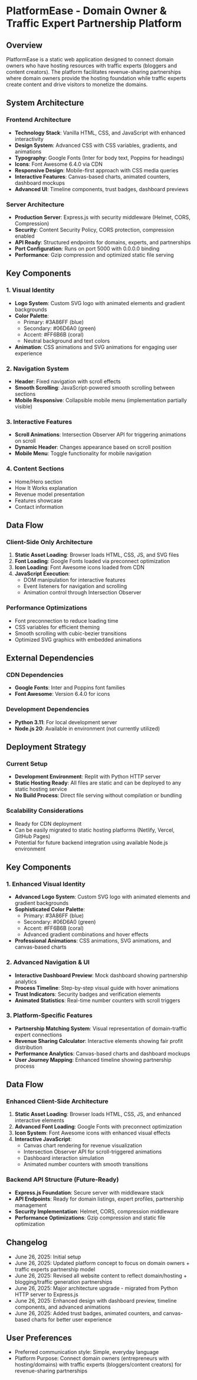 # PlatformEase - Domain Owner & Traffic Expert Partnership Platform

## Overview

PlatformEase is a static web application designed to connect domain owners who have hosting resources with traffic experts (bloggers and content creators). The platform facilitates revenue-sharing partnerships where domain owners provide the hosting foundation while traffic experts create content and drive visitors to monetize the domains.

## System Architecture

### Frontend Architecture
- **Technology Stack**: Vanilla HTML, CSS, and JavaScript with enhanced interactivity
- **Design System**: Advanced CSS with CSS variables, gradients, and animations
- **Typography**: Google Fonts (Inter for body text, Poppins for headings)
- **Icons**: Font Awesome 6.4.0 via CDN
- **Responsive Design**: Mobile-first approach with CSS media queries
- **Interactive Features**: Canvas-based charts, animated counters, dashboard mockups
- **Advanced UI**: Timeline components, trust badges, dashboard previews

### Server Architecture
- **Production Server**: Express.js with security middleware (Helmet, CORS, Compression)
- **Security**: Content Security Policy, CORS protection, compression enabled
- **API Ready**: Structured endpoints for domains, experts, and partnerships
- **Port Configuration**: Runs on port 5000 with 0.0.0.0 binding
- **Performance**: Gzip compression and optimized static file serving

## Key Components

### 1. Visual Identity
- **Logo System**: Custom SVG logo with animated elements and gradient backgrounds
- **Color Palette**: 
  - Primary: #3A86FF (blue)
  - Secondary: #06D6A0 (green)
  - Accent: #FF6B6B (coral)
  - Neutral background and text colors
- **Animation**: CSS animations and SVG animations for engaging user experience

### 2. Navigation System
- **Header**: Fixed navigation with scroll effects
- **Smooth Scrolling**: JavaScript-powered smooth scrolling between sections
- **Mobile Responsive**: Collapsible mobile menu (implementation partially visible)

### 3. Interactive Features
- **Scroll Animations**: Intersection Observer API for triggering animations on scroll
- **Dynamic Header**: Changes appearance based on scroll position
- **Mobile Menu**: Toggle functionality for mobile navigation

### 4. Content Sections
- Home/Hero section
- How It Works explanation
- Revenue model presentation
- Features showcase
- Contact information

## Data Flow

### Client-Side Only Architecture
1. **Static Asset Loading**: Browser loads HTML, CSS, JS, and SVG files
2. **Font Loading**: Google Fonts loaded via preconnect optimization
3. **Icon Loading**: Font Awesome icons loaded from CDN
4. **JavaScript Execution**: 
   - DOM manipulation for interactive features
   - Event listeners for navigation and scrolling
   - Animation control through Intersection Observer

### Performance Optimizations
- Font preconnection to reduce loading time
- CSS variables for efficient theming
- Smooth scrolling with cubic-bezier transitions
- Optimized SVG graphics with embedded animations

## External Dependencies

### CDN Dependencies
- **Google Fonts**: Inter and Poppins font families
- **Font Awesome**: Version 6.4.0 for icons

### Development Dependencies
- **Python 3.11**: For local development server
- **Node.js 20**: Available in environment (not currently utilized)

## Deployment Strategy

### Current Setup
- **Development Environment**: Replit with Python HTTP server
- **Static Hosting Ready**: All files are static and can be deployed to any static hosting service
- **No Build Process**: Direct file serving without compilation or bundling

### Scalability Considerations
- Ready for CDN deployment
- Can be easily migrated to static hosting platforms (Netlify, Vercel, GitHub Pages)
- Potential for future backend integration using available Node.js environment

## Key Components

### 1. Enhanced Visual Identity
- **Advanced Logo System**: Custom SVG logo with animated elements and gradient backgrounds
- **Sophisticated Color Palette**: 
  - Primary: #3A86FF (blue)
  - Secondary: #06D6A0 (green)
  - Accent: #FF6B6B (coral)
  - Advanced gradient combinations and hover effects
- **Professional Animations**: CSS animations, SVG animations, and canvas-based charts

### 2. Advanced Navigation & UI
- **Interactive Dashboard Preview**: Mock dashboard showing partnership analytics
- **Process Timeline**: Step-by-step visual guide with hover animations
- **Trust Indicators**: Security badges and verification elements
- **Animated Statistics**: Real-time number counters with scroll triggers

### 3. Platform-Specific Features
- **Partnership Matching System**: Visual representation of domain-traffic expert connections
- **Revenue Sharing Calculator**: Interactive elements showing fair profit distribution
- **Performance Analytics**: Canvas-based charts and dashboard mockups
- **User Journey Mapping**: Enhanced timeline showing partnership process

## Data Flow

### Enhanced Client-Side Architecture
1. **Static Asset Loading**: Browser loads HTML, CSS, JS, and enhanced interactive elements
2. **Advanced Font Loading**: Google Fonts with preconnect optimization
3. **Icon System**: Font Awesome icons with enhanced visual effects
4. **Interactive JavaScript**: 
   - Canvas chart rendering for revenue visualization
   - Intersection Observer API for scroll-triggered animations
   - Dashboard interaction simulation
   - Animated number counters with smooth transitions

### Backend API Structure (Future-Ready)
- **Express.js Foundation**: Secure server with middleware stack
- **API Endpoints**: Ready for domain listings, expert profiles, partnership management
- **Security Implementation**: Helmet, CORS, compression middleware
- **Performance Optimizations**: Gzip compression and static file optimization

## Changelog

- June 26, 2025: Initial setup
- June 26, 2025: Updated platform concept to focus on domain owners + traffic experts partnership model
- June 26, 2025: Revised all website content to reflect domain/hosting + blogging/traffic generation partnerships
- June 26, 2025: Major architecture upgrade - migrated from Python HTTP server to Express.js
- June 26, 2025: Enhanced design with dashboard preview, timeline components, and advanced animations
- June 26, 2025: Added trust badges, animated counters, and canvas-based charts for better user experience

## User Preferences

- Preferred communication style: Simple, everyday language
- Platform Purpose: Connect domain owners (entrepreneurs with hosting/domains) with traffic experts (bloggers/content creators) for revenue-sharing partnerships